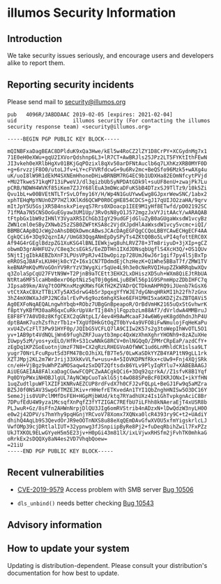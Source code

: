 # illumos Security Information

## Introduction

We take security issues seriously, and encourage users and developers alike
to report them.

## Reporting security incidents

Please send mail to [security@illumos.org](mailto:security@illumos.org)

```
pub   4096R/3ABDDAAC 2019-02-05 [expires: 2021-02-04]
uid                  illumos security (For contacting the illumos security response team) <security@illumos.org>

-----BEGIN PGP PUBLIC KEY BLOCK-----

mQINBFxaDagBEAC8DPlduK9xQa3Hwe/kEl5w4RoCZ2lZY1D8CrPY+XCGydnMg7x1
71E0eH0eXWu+gqU2IXVorQdshnp6L3+lR7CT+AwBRJls25JPz2LT5FYKtIthFEwN
JI3vkeh0eXRlbHgXv01BKjGqPOzixl8qXv50arDFNtAuclb6q7LXhKzXRB0MYF0D
+g+6rvzzjF8O0/utoLJfv+LY+cFVVRfdcwG+9u6Rv2mc+BeQSfo96Mzk5+wAXg4u
uK/uoI8lW9R1dEkM4SXNEmHhoneDHiwBRNBM7RG4EC9b1UDXHa82EOmNfcytPVjd
+MU2TkweS71kqM713iPweVJ/dl3qizbUbSyNPDAtGDk9l+suUF8enU+zwajPk7Lu
pCRB/NDWH4WVKf85iKem7ZJJY68lEuA3mDWcaDFuKSbB4DTzxSJ9TlTz9/10k5Zi
Qvu1bL+w00BVEtNTLTrSvLOfmy16Y/H/Wp4N1GuUYwwEwg8GJpxrWewSNC/1abx2
xphTEHqMpYNUn0ZP7HZlXKlKd6QCWP0R0CgHE854CDCS+gJ17qUIJO2zaHA/9qrv
mItJpY5U5GsjXR5B4nskxPieyqS7Rrs0XDoacp1IEE9M1yHf8ETwfd/pD02192SC
71fMAa7N5CNSOoGuEGyaw3UM1Up/3RvOsN8yO1J572mgzJxVYJitAAcY/wARAQAB
tFtpbGx1bW9zIHNlY3VyaXR5IChGb3IgY29udGFjdGluZyB0aGUgaWxsdW1vcyBz
ZWN1cml0eSByZXNwb25zZSB0ZWFtKSA8c2VjdXJpdHlAaWxsdW1vcy5vcmc+iQI/
BBMBCAApBQJcWg2oAhsDBQkDwmcABwsJCAcDAgEGFQgCCQoLBBYCAwECHgECF4AA
CgkQCi6+3Dq92qznIA//UmG83QqgANmEpDySPyTs4ZKtQ0Bo5LvPI4qfottERC0X
Af94G4rGEglBdzpZG1XuKSG4lBNLIEWkjwg8uhLRVZ78+3Tm8riyuD+3jXIp+gCZ
obwmD3grAHHFU2v/C8eq3csEGkS/EeZDTHn1IXdJDNsqbUgflS4XcH3Q/+OS1QUv
5NjtIjgIbkAEBZbXnF3LPUsVPpRJv4IbwOpizp728UmJ6wJ6r1gif7py4lSjBxTp
eRROSqJBAFxLKUHHjk0cYZ+I6x1CN7TDdmdEjChzHezK+Q1Whe5BBaT7f/ZMW1TV
keBNAPmKQvMVoGOnYV9RrYzV3WygXir5qUe4L9h3e0cNeRVQIHupZZkWRRqbwXQv
q3ZolaSpCqU27FVtN9W+T2PjnB9aTCEtt3EHX2LxDHiszXD5uh+WXm8QiEJtRbUA
NtRta6MF5lcaHbmBexrO6ptNiz5qT0j0g6mLjuBEWl56p1G9SPnmHpzZDbIHFC7q
JIpsa89km/AVq7tOOPKnxMzgKRWsfGKfH2KZVADrQCTDkmAHPRQ9iJUenb7kGsX6
vtCtXAxCBXzTTBiXTy5AX5drwG4b5r3pqxgYfYWJE7dyGNnqHRkMI1h22fh7zGnx
3hZ4mX0WXaJdPJ2NCdalrEvPv6g9oz6mhgXSke6EFH1MHI5xa6KDZjZsZBTQAVi5
Ag0EXFoNqAEQALngwhYbqb+RObz7UBgGnBpeapoR/OrBdVmHK2165uQxStGvhwrK
f8ptYyKBfM30aaR6qxCuRkrUpVArTIj84hjlFqpzbzLm88Af7/dVrldwA4MMBruJ
E8F8FY7A0VD8z8KfgCEXC2qGNtpLI/4ev4H9AwMcaaFJ4w6W6yeK8gd0hdnJhP4U
dptBAmK7uzhZsfhzrTb1z+TXgUfDHkGtOqZT0bYv4a9VFO8iFwNmulojFqHeKaPu
xvU4ZvCzFlT3Pw91HYF0p/JQIbG5VCFLQ7lA9CIIw2K57s2g3toWepIhWvOTL5O1
yv+1AB9pt4VdNQLjWn69fughZRFJuaytb3mpc4QxWzXhmXghrYHONh9+8zAZuXHe
IUwpy5zM/yos+yxELO/HfR+S31cwNNkG8RCV+0nlNGQqO/ZPMrCRpEaP/azdCfY+
zEgDq1KPZGoEuotnjUmzF7N8+CX2qRzLRHEGVoAOfWWC1ud6LnMhldCR1slsa9LT
yugr70NrLFcuRputSd3FM47BcOJhiXLfB7Te5/0LwKaSDkYYZB4YAP1tN9gLL1rk
XZTJMpj2KL2m7WrJrij33XkKvVLfw+usu+A+5IOVKDPNfRkx+cUw9+Fnj4XQjSRk
cn/eH+VjBgz9uWhPZaMOSaqw4zSxDQT2QftsdxB6YLv9PlyIqRYlu7+XABEBAAGJ
AiUEGAEIAA8FAlxaDagCGwwFCQPCZwAACgkQCi6+3Dq92qzrkA//Z1sfvK8B1Yqf
Pq0DYpPWxiNHOBJlgUL7AyNCWpCuoTaklG5jt4wO88SPeBcF0IKRJONxI+ikYfHN
1uqZudtlpuWFlXZIF1KNRvAEZCUP8rdFvdX7h0CFJ2vFQLpL+BeGJ1Fw9q5aMZra
BZ5J0f0NSAV3SwpGfTMZEJKiv+rHHefrETKvedAn1TYI1QbZnghHNISw5O3DC16Y
SemeJjis0VUPclMMfDsFEH+HGpMjbWUd/ktq7RYadhUXz4Is1GhTvpkgnAciC8Br
7DPufEdU4W9yza1McsqfXnPqfZ3fYTZIGAC7REfbU7iLFhh8kNAeraEjT4xUSR8b
PLJwuR+Gz/8sFfn2AHWnNrpjDlQU3JIg6omRVStrib4nADzxN+lDwQdzW3nyLH0O
e0w2j42DPV/s7hmYhy9pqHGnjYRCvoV78Xomx7XQNxa0lcR4393ry9C+t2+UAdiY
dhihQ4AqLb9S3QevdOrJR9eOOTnNXS8u88eXqQEmDAvGfwXVOU5xfmYigskrlcLJ
VwfOMp39cjDRtlalIUT+32ypnwg3fJSnpiipByRe8Pj2+fuDeqRbihZwil7FxPZz
UkJTXKOL9ELwGYyeH5m5E23jv+H0pGi43m81lX/ixLVjwxRHSfm2jFvhTK0mhkaG
oRrkEx2sDQQXy8aN4es2VD7VhqbQoew=
=21iU
-----END PGP PUBLIC KEY BLOCK-----
```

## Recent vulnerabilities

-
  [CVE-2019-9579](https://cve.mitre.org/cgi-bin/cvename.cgi?name=CVE-2019-9579)
  Access problem with SMB server [Bug
  10506](https://illumos.org/issues/10506)

- `dls_unbind()` needs better checking [Bug
  10543](https://illumos.org/issues/10543)

## Advisory information

## How to update your system

Updating is distribution-dependent.  Please consult your distribution's
documentation for how best to update.
